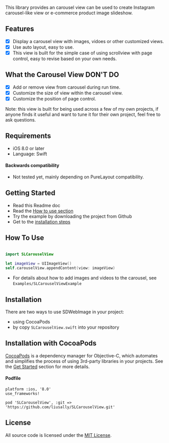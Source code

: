 

This library provides an carousel view can be used to create Instagram carousel-like view or e-commerce product image slideshow. 

## Features

- [x] Display a carousel view with images, vidoes or other customized views.
- [x] Use auto layout, easy to use.
- [x] This view is built for the simple case of using scrollview with page control, easy to revise based on your own needs.

## What the Carousel View DON'T DO

- [x] Add or remove view from carousel during run time.
- [x] Customize the size of view within the carousel view. 
- [x] Customize the position of page control.

Note: this view is built for being used across a few of my own projects, if anyone finds it useful and want to tune it for their own project, feel free to ask questions.

## Requirements

- iOS 8.0 or later
- Language: Swift

#### Backwards compatibility

- Not tested yet, mainly depending on PureLayout compatibility.

## Getting Started

- Read this Readme doc
- Read the [How to use section](https://github.com/liusally/SLCarouselView#how-to-use)
- Try the example by downloading the project from Github 
- Get to the [installation steps](https://github.com/liusally/SLCarouselView#installation)

## How To Use

```swift

import SLCarouselView

let imageView = UIImageView()
self.carouselView.appendContent(view: imageView)
```

- For details about how to add images and videos to the carousel, see `Examples/SLCarouselViewExample`

## Installation

There are two ways to use SDWebImage in your project:
- using CocoaPods
- by copy `SLCarouselView.swift` into your repository

## Installation with CocoaPods

[CocoaPods](http://cocoapods.org/) is a dependency manager for Objective-C, which automates and simplifies the process of using 3rd-party libraries in your projects. See the [Get Started](http://cocoapods.org/#get_started) section for more details.

#### Podfile
```
platform :ios, '8.0'
use_frameworks!

pod 'SLCarouselView', :git => 'https://github.com/liusally/SLCarouselView.git'
```

## License

All source code is licensed under the [MIT License](https://raw.githubusercontent.com/liusally/SLCarouselView/master/LICENSE).
